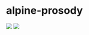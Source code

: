 # alpine-prosody

[![](https://images.microbadger.com/badges/version/combro2k/alpine-prosody.svg)](https://microbadger.com/images/combro2k/alpine-prosody "Get your own version badge on microbadger.com")
[![](https://images.microbadger.com/badges/image/combro2k/alpine-prosody.svg)](https://microbadger.com/images/combro2k/alpine-prosody "Get your own image badge on microbadger.com")
